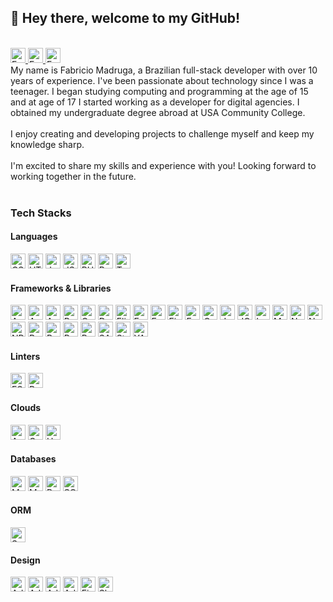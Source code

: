 ## :wave: Hey there, welcome to my GitHub!
<br />
<a href="https://www.linkedin.com/in/fabricio-madruga-49276262/" target="_blank" title="Fabricio Madruga - LinkedIn">
<img src="https://img.shields.io/badge/Fabricio Madruga-0077B5?style=for-the-badge&logo=linkedin&logoColor=white" height="24" alt="Fabricio Madruga - LinkedIn" />
</a>
<a href="https://www.instagram.com/famadruga" target="_blank" title="Fabricio Madruga - Instagram">
<img src="https://img.shields.io/badge/@famadruga-E4405F?style=for-the-badge&logo=instagram&logoColor=white" height="24" alt="Fabricio Madruga - Instagram" />
</a>
<a href="https://www.facebook.com/madruga.fabricio" target="_blank" title="Fabricio Madruga - Facebook">
<img src="https://img.shields.io/badge/Fabricio Madruga-1877F2?style=for-the-badge&logo=facebook&logoColor=white" height="24" alt="Fabricio Madruga - Facebook" />
</a>

<br />
My name is Fabricio Madruga, a Brazilian full-stack developer with over 10 years of experience. I've been passionate about technology since I was a teenager. I began studying computing and programming at the age of 15 and at age of 17 I started working as a developer for digital agencies. I obtained my undergraduate degree abroad at USA Community College.
<br /><br />
I enjoy creating and developing projects to challenge myself and keep my knowledge sharp.
<br /><br />
I'm excited to share my skills and experience with you! Looking forward to working together in the future.
<br /><br />

### Tech Stacks
#### Languages
<img src="https://img.shields.io/badge/CSS3-1572B6?style=for-the-badge&logo=css3&logoColor=white" alt="CSS 3" height="24" />
<img src="https://img.shields.io/badge/HTML5-E34F26?style=for-the-badge&logo=html5&logoColor=white" alt="HTML 5" height="24" />
<img src="https://img.shields.io/badge/JavaScript-323330?style=for-the-badge&logo=javascript&logoColor=F7DF1E" height="24" alt="JavaScript" />
<img src="https://img.shields.io/badge/json-5E5C5C?style=for-the-badge&logo=json&logoColor=white" height="24" alt="JSON" />
<img height="24" src="https://img.shields.io/badge/PHP-777BB4?style=for-the-badge&logo=php&logoColor=white"  alt="PHP" />
<img height="24" src="https://img.shields.io/badge/Ruby-CC342D?style=for-the-badge&logo=ruby&logoColor=white"  alt="Ruby" />
<img src="https://img.shields.io/badge/TypeScript-007ACC?style=for-the-badge&logo=typescript&logoColor=white" height="24" alt="Typescript" />

#### Frameworks & Libraries
<img src="https://img.shields.io/badge/Angular-DD0031?style=for-the-badge&logo=angular&logoColor=white" height="24" alt="Angular" />
<img src="https://img.shields.io/badge/AngularJS-E23237?style=for-the-badge&logo=angularjs&logoColor=white" height="24" alt="AngularJs" />
<img src="https://img.shields.io/badge/Apollo%20GraphQL-311C87?&style=for-the-badge&logo=Apollo%20GraphQL&logoColor=white" height="24" alt="Apollo GraphQL" />
<img src="https://img.shields.io/badge/Bootstrap-563D7C?style=for-the-badge&logo=bootstrap&logoColor=white" height="24" alt="Bootstrap" />
<img src="https://img.shields.io/badge/Composer-885630?style=for-the-badge&logo=Composer&logoColor=white" height="24" alt="Composer" />
<img src="https://img.shields.io/badge/Docker-2CA5E0?style=for-the-badge&logo=docker&logoColor=white" height="24" alt="Docker" />
<img src="https://img.shields.io/badge/Elixir-4B275F?style=for-the-badge&logo=elixir&logoColor=white" height="24" alt="Elixir" />
<img src="https://img.shields.io/badge/Expo-1B1F23?style=for-the-badge&logo=expo&logoColor=white" height="24" alt="Expo" />
<img src="https://img.shields.io/badge/Express.js-000000?style=for-the-badge&logo=express&logoColor=white" height="24" alt="ExpressJs" />
<img src="https://img.shields.io/badge/firebase-ffca28?style=for-the-badge&logo=firebase&logoColor=black" height="24" alt="Firebase" />
<img src="https://img.shields.io/badge/Font_Awesome-339AF0?style=for-the-badge&logo=fontawesome&logoColor=white" height="24" alt="Font Awesome" />
<img src="https://img.shields.io/badge/GraphQl-E10098?style=for-the-badge&logo=graphql&logoColor=white" height="24" alt="GraphQL" />
<img src="https://img.shields.io/badge/Jest-C21325?style=for-the-badge&logo=jest&logoColor=white
" alt="Jest" height="24" />
<img src="https://img.shields.io/badge/jQuery-0769AD?style=for-the-badge&logo=jquery&logoColor=white" height="24" alt="JQuery" />
<img height="24" src="https://img.shields.io/badge/Laravel-FF2D20?style=for-the-badge&logo=laravel&logoColor=white"  alt="Laravel" />
<img src="https://img.shields.io/badge/Material%20UI-007FFF?style=for-the-badge&logo=mui&logoColor=white" height="24" alt="Material UI" />
<img src="https://img.shields.io/badge/next.js-000000?style=for-the-badge&logo=nextdotjs&logoColor=white" height="24" alt="Next JS" />
<img src="https://img.shields.io/badge/Node.js-339933?style=for-the-badge&logo=nodedotjs&logoColor=white" height="24" alt="NodeJs" />
<img src="https://img.shields.io/badge/npm-CB3837?style=for-the-badge&logo=npm&logoColor=white
" height="24" alt="NPM">
<img src="https://img.shields.io/badge/React-20232A?style=for-the-badge&logo=react&logoColor=61DAFB" height="24" alt="ReactJs" />
<img src="https://img.shields.io/badge/React_Native-20232A?style=for-the-badge&logo=react&logoColor=61DAFB" height="24" alt="React Native" />
<img src="https://img.shields.io/badge/Redux-593D88?style=for-the-badge&logo=redux&logoColor=white" height="24" alt="Redux" />
<img height="24" src="https://img.shields.io/badge/Ruby_on_Rails-CC0000?style=for-the-badge&logo=ruby-on-rails&logoColor=white"  alt="Ruby on Rails" />
<img src="https://img.shields.io/badge/Sass-CC6699?style=for-the-badge&logo=sass&logoColor=white" height="24" alt="SASS" />
<img src="https://img.shields.io/badge/styled--components-DB7093?style=for-the-badge&logo=styled-components&logoColor=white" height="24" alt="Styled-Components" />
<img src="https://img.shields.io/badge/Yarn-2C8EBB?style=for-the-badge&logo=yarn&logoColor=white" height="24" alt="YARN" />

#### Linters
<img src="https://img.shields.io/badge/eslint-3A33D1?style=for-the-badge&logo=eslint&logoColor=white" height="24" alt="ESLINT" />
<img src="https://img.shields.io/badge/prettier-1A2C34?style=for-the-badge&logo=prettier&logoColor=F7BA3E" height="24" alt="Prettier" />

#### Clouds
<img src="https://img.shields.io/badge/Amazon_AWS-FF9900?style=for-the-badge&logo=amazonaws&logoColor=white" height="24" alt="Amazon AWS" />
<img src="https://img.shields.io/badge/Google_Cloud-4285F4?style=for-the-badge&logo=google-cloud&logoColor=white" height="24" alt="Google Cloud" />
<img src="https://img.shields.io/badge/Heroku-430098?style=for-the-badge&logo=heroku&logoColor=white" height="24" alt="Heroku" />

#### Databases
<img src="https://img.shields.io/badge/MongoDB-4EA94B?style=for-the-badge&logo=mongodb&logoColor=white" height="24" alt="MongoDB" />
<img src="https://img.shields.io/badge/MySQL-005C84?style=for-the-badge&logo=mysql&logoColor=white" height="24" alt="MySQL" />
<img src="https://img.shields.io/badge/PostgreSQL-316192?style=for-the-badge&logo=postgresql&logoColor=white" height="24" alt="PostegreSQL" />
<img src="https://img.shields.io/badge/SQLite-07405E?style=for-the-badge&logo=sqlite&logoColor=white" height="24" alt="SQLite" />

#### ORM
<img src="https://img.shields.io/badge/Sequelize-52B0E7?style=for-the-badge&logo=Sequelize&logoColor=white" height="24" alt="Sequelize" />

#### Design
<img src="https://img.shields.io/badge/Adobe%20Illustrator-FF9A00?style=for-the-badge&logo=adobe%20illustrator&logoColor=white" height="24" alt="Adobe Illustrator" />
<img src="https://img.shields.io/badge/Adobe%20InDesign-FF3366?style=for-the-badge&logo=Adobe%20InDesign&logoColor=white" height="24" alt="Adobe InDesign" />
<img src="https://img.shields.io/badge/Adobe%20Photoshop-31A8FF?style=for-the-badge&logo=Adobe%20Photoshop&logoColor=black" height="24" alt="Adobe Photoshop" />
<img src="https://img.shields.io/badge/Adobe%20XD-470137?style=for-the-badge&logo=Adobe%20XD&logoColor=#FF61F6" height="24" alt="Adobe XD" />
<img src="https://img.shields.io/badge/Figma-F24E1E?style=for-the-badge&logo=figma&logoColor=white" height="24" alt="Figma" />
<img src="https://img.shields.io/badge/Sketch-FFB387?style=for-the-badge&logo=sketch&logoColor=black" height="24" alt="Sketch" />